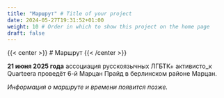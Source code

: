 ```yaml
---
title: "Маршрут" # Title of your project
date: 2024-05-27T19:31:52+01:00
weight: 10 # Order in which to show this project on the home page
draft: false
---
```

{{< center >}} # Маршрут {{< /center >}}

**21 июня 2025 года** ассоциация русскоязычных ЛГБТК+ активисто_к Quarteera проведёт 6-й Марцан Прайд в берлинском районе Марцан.

*Информация о маршруте и времени появится позже.*


[//]: # ({{< figure src="/images/map-entry-point.jpg" class="route-image">}})

[//]: # (После шествия традиционно c **14:30** до 19:00 пройдет уличный фестиваль на площади **[Victor-Klemperer-Platz]&#40;https://maps.app.goo.gl/12PfkDRWKR8yqouCA&#41;**.)

[//]: # ({{< figure src="/images/marzahn-route-map.png" class="route-image">}})
